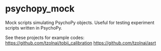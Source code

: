 # psychopy_mock

Mock scripts simulating PsychoPy objects. Useful for testing experiment scripts written in PsychoPy.

See these projects for example codes:
https://github.com/tzolnai/tobii_calibration
https://github.com/tzolnai/asrt
